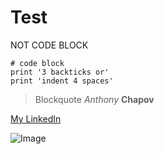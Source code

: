 # Test


NOT CODE BLOCK 
```
# code block
print '3 backticks or'
print 'indent 4 spaces'
```

> Blockquote *Anthony* **Chapov**

[My LinkedIn](https://www.linkedin.com/in/anthonychapov/) 

![Image](http://url/a.png)
